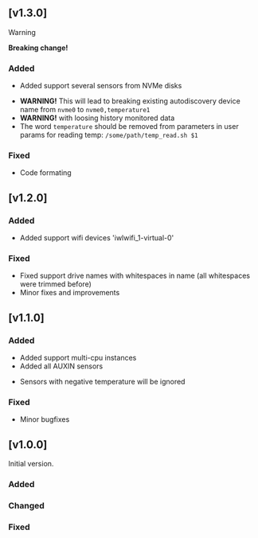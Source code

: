 
## [v1.3.0]

> [!WARNING]  
> **Breaking change!**

### Added
+ Added support several sensors from NVMe disks
* **WARNING!** This will lead to breaking existing autodiscovery device name from `nvme0` to `nvme0,temperature1`
* **WARNING!** with loosing history monitored data
* The word `temperature` should be removed from parameters in user params for reading temp: `/some/path/temp_read.sh $1`

### Fixed
* Code formating

## [v1.2.0]

### Added
+ Added support wifi devices 'iwlwifi_1-virtual-0'
### Fixed
* Fixed support drive names with whitespaces in name (all whitespaces were trimmed before)
* Minor fixes and improvements


## [v1.1.0]

### Added
+ Added support multi-cpu instances
+ Added all AUXIN sensors
* Sensors with negative temperature will be ignored

### Fixed
*  Minor bugfixes


## [v1.0.0]
  
Initial version.

### Added
 
### Changed

### Fixed
